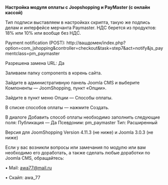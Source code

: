**Настройка модуля оплаты с Joopshopping и PayMaster (с онлайн кассой)**

Тип подписи выставляем в настройках скрипта, такую же подпись делам и интерфейсе мерчанта Paymaster. НДС берется из продуктов: 18% или 10% или вообще без НДС.

Payment notification (POST): http://вашдомен/index.php?option=com_jshopping&controller=checkout&task=step7&act=notify&js_paymentclass=pm_paymaster

Разрешена замена URL: Да

Заливаем папку components в корень сайта.

Зайдите в административную панель Joomla CMS и выберите Компоненты — JoomShopping, пункт «Опции».

Зайдите в пункт меню Опции — Способы оплаты.

В списке способов оплаты — нажмите Создать.

В диалоге Добавить способ оплаты необходимо заполнить следующие поля: Публикация — Да Псевдоним: pm_paymaster Тип: Расширенный

Версия для JoomShopping Version 4.11.3 (не ниже) и Joomla 3.0.3 (не ниже)



Если у вас возникли вопросы или замечания по модулю или вам необходимо его доработать, а также сделать любые доработки по Joomla CMS, обращайтесь:

•	Mail: awa77@mail.ru

•	Скайп: awa_77